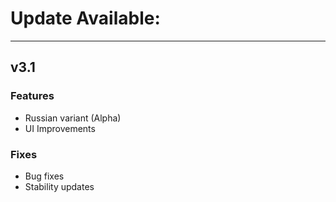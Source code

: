 # Update Available:
---

## v3.1
### Features
- Russian variant (Alpha)
- UI Improvements
### Fixes
- Bug fixes
- Stability updates
